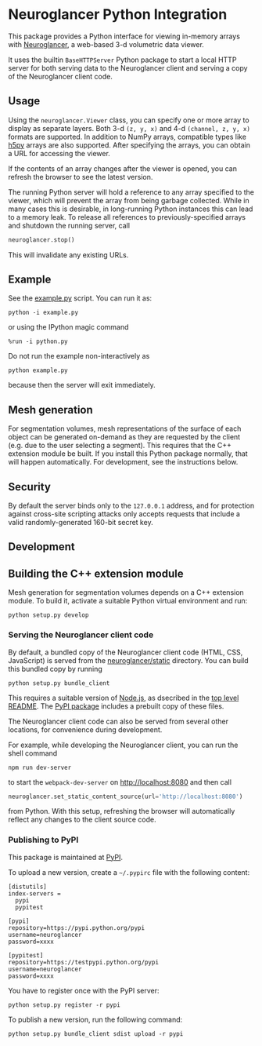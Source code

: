 # Neuroglancer Python Integration

This package provides a Python interface for viewing in-memory arrays with
[Neuroglancer](https://github.com/google/neuroglancer), a web-based 3-d
volumetric data viewer.

It uses the builtin `BaseHTTPServer` Python package to start a local HTTP server
for both serving data to the Neuroglancer client and serving a copy of the
Neuroglancer client code.

## Usage

Using the `neuroglancer.Viewer` class, you can specify one or more array to
display as separate layers.  Both 3-d `(z, y, x)` and 4-d `(channel, z, y, x)`
formats are supported.  In addition to NumPy arrays, compatible types like
[h5py](http://www.h5py.org) arrays are also supported.  After specifying the
arrays, you can obtain a URL for accessing the viewer.

If the contents of an array changes after the viewer is opened, you can refresh
the browser to see the latest version.

The running Python server will hold a reference to any array specified to the
viewer, which will prevent the array from being garbage collected.  While in
many cases this is desirable, in long-running Python instances this can lead to
a memory leak.  To release all references to previously-specified arrays and
shutdown the running server, call

```python
neuroglancer.stop()
```

This will invalidate any existing URLs.

## Example

See the [example.py](example.py) script.  You can run it as:

```shell
python -i example.py
```

or using the IPython magic command

```
%run -i python.py
```

Do not run the example non-interactively as

```shell
python example.py
```
because then the server will exit immediately.

## Mesh generation

For segmentation volumes, mesh representations of the surface of each object can
be generated on-demand as they are requested by the client (e.g. due to the user
selecting a segment).  This requires that the C++ extension module be built.  If
you install this Python package normally, that will happen automatically.  For
development, see the instructions below.

## Security

By default the server binds only to the `127.0.0.1` address, and for protection
against cross-site scripting attacks only accepts requests that include a valid
randomly-generated 160-bit secret key.

## Development

## Building the C++ extension module

Mesh generation for segmentation volumes depends on a C++ extension module.  To
build it, activate a suitable Python virtual environment and run:

```shell
python setup.py develop
```

### Serving the Neuroglancer client code

By default, a bundled copy of the Neuroglancer client code (HTML, CSS,
JavaScript) is served from the [neuroglancer/static](neuroglancer/static)
directory.  You can build this bundled copy by running

``` shell
python setup.py bundle_client
```

This requires a suitable version of [Node.js](https://nodejs.org/), as dsecribed
in the [top level README](../README.md).  The
[PyPI package](https://pypi.python.org/pypi/neuroglancer/) includes a prebuilt
copy of these files.

The Neuroglancer client code can also be served from several other locations,
for convenience during development.

For example, while developing the Neuroglancer client, you can run the shell command

```shell
npm run dev-server
```
to start the `webpack-dev-server` on <http://localhost:8080> and then call

```python
neuroglancer.set_static_content_source(url='http://localhost:8080')
```
from Python.  With this setup, refreshing the browser will automatically reflect any changes to
the client source code.

### Publishing to PyPI

This package is maintained at [PyPI](https://pypi.python.org/pypi/neuroglancer/).

To upload a new version, create a `~/.pypirc` file with the following content:
```
[distutils]
index-servers =
  pypi
  pypitest

[pypi]
repository=https://pypi.python.org/pypi
username=neuroglancer
password=xxxx

[pypitest]
repository=https://testpypi.python.org/pypi
username=neuroglancer
password=xxxx
```

You have to register once with the PyPI server:
```shell
python setup.py register -r pypi
```

To publish a new version, run the following command:

```shell
python setup.py bundle_client sdist upload -r pypi
```
